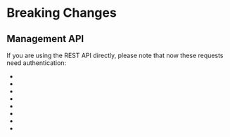 # Breaking Changes

## Management API

If you are using the REST API directly, please note that now these
requests need authentication:

-   
-   
-   
-   
-   
-   
-   
-   
